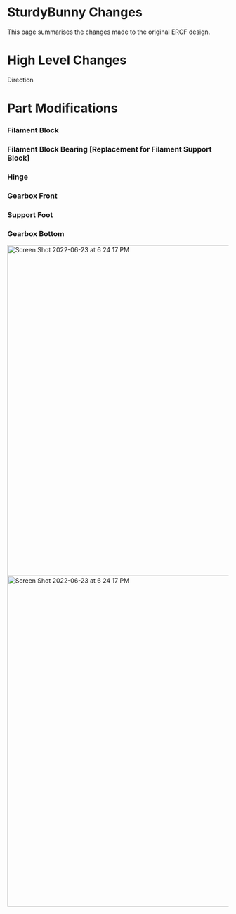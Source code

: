 # SturdyBunny Changes
This page summarises the changes made to the original ERCF design.

# High Level Changes
Direction

# Part Modifications
### Filament Block

### Filament Block Bearing [Replacement for Filament Support Block]

### Hinge

### Gearbox Front

### Support Foot

### Gearbox Bottom

<img width="751" alt="Screen Shot 2022-06-23 at 6 24 17 PM" src="https://user-images.githubusercontent.com/12782053/219339445-99551fb0-b9c3-44d8-9530-d1575f7b84d0.png">

<img width="751" alt="Screen Shot 2022-06-23 at 6 24 17 PM" src="https://user-images.githubusercontent.com/12782053/219339421-af12978a-4316-4073-a3a8-409226749ea3.png">


